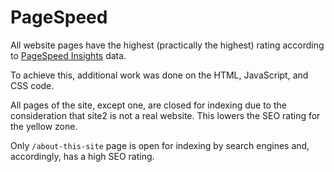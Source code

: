 # PageSpeed

All website pages have the highest (practically the highest) rating according to [PageSpeed Insights](https://pagespeed.web.dev/) data.

To achieve this, additional work was done on the HTML, JavaScript, and CSS code.

All pages of the site, except one, are closed for indexing due to the consideration that site2 is not a real website. This lowers the SEO rating for the yellow zone.

Only `/about-this-site` page is open for indexing by search engines and, accordingly, has a high SEO rating.
